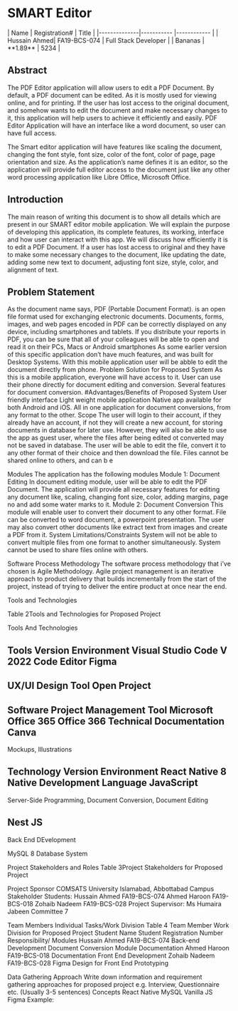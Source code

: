 <h1>SMART Editor</h1>
| Name         | Registration#  | Title                    |
|--------------|-----------     |------------              |
| Hussain Ahmed| FA19-BCS-074   | Full Stack Developer     |
| Bananas      | **1.89**       | 5234                     |
<h2>Abstract</h2>

The PDF Editor application will allow users to edit a PDF Document. By default, a PDF document can be edited. As it is mostly used for viewing online, and for printing. If the user has lost access to the original document, and somehow wants to edit the document and make necessary changes to it, this application will help users to achieve it efficiently and easily. PDF Editor Application will have an interface like a word document, so user can have full access. 

The Smart editor application will have features like scaling the document, changing the font style, font size, color of the font, color of page, page orientation and size. As the application’s name defines it is an editor, so the application will provide full editor access to the document just like any other word processing application like Libre Office, Microsoft Office.  

<h2>Introduction</h2>
The main reason of writing this document is to show all details which are present in our SMART editor mobile application. We will explain the purpose of developing this application, its complete features, its working, interface and how user can interact with this app. 
We will discuss how efficiently it is to edit a PDF Document. If a user has lost access to original and they have to make some necessary changes to the document, like updating the date, adding some new text to document, adjusting font size, style, color, and alignment of text. 
<h2>Problem Statement</h2>
As the document name says, PDF (Portable Document Format). is an open file format used for exchanging electronic documents. Documents, forms, images, and web pages encoded in PDF can be correctly displayed on any device, including smartphones and tablets. If you distribute your reports in PDF, you can be sure that all of your colleagues will be able to open and read it on their PCs, Macs or Android smartphones
As some earlier version of this specific application don’t have much features, and was built for Desktop Systems. With this mobile application user will be abble to edit the document directly from phone. 
Problem Solution for Proposed System
As this is a mobile application, everyone will have access to it. 
User can use their phone directly for document editing and conversion. 
Several features for document conversion. 
#Advantages/Benefits of Proposed System
User friendly interface
Light weight mobile application
Native app available for both Android and iOS. 
All in one application for document conversions, from any format to the other. 
Scope
The user will login to their account, if they already have an account, if not they will create a new account, for storing documents in database for later use. However, they will also be able to use the app as guest user, where the files after being edited ot converted may not be saved in database. 
The user will be able to edit the file, convert it to any other format of their choice and then download the file. 
Files cannot be shared online to others, and can b e

Modules
The application has the following modules
Module 1:  Document Editing
In document editing module, user will be able to edit the PDF Document. The application will provide all necessary features for editing any document like, scaling, changing font size, color, adding margins, page no and add some water marks to it. 
Module 2:  Document Conversion
This module will enable user to convert their document to any other format. File can be converted to word document, a powerpoint presentation. 
The user may also convert other documents like extract text from images and create a PDF from it. 
System Limitations/Constraints
System will not be able to convert multiple files from one format to another simultaneously. System cannot be used to share files online with others. 
	
Software Process Methodology
The software process methodology that i’ve chosen is Agile Methodology. 
Agile project management is an iterative approach to product delivery that builds incrementally from the start of the project, instead of trying to deliver the entire product at once near the end.


Tools and Technologies


Table 2Tools and Technologies for Proposed Project



Tools
And
Technologies


Tools
Version
Environment
Visual Studio Code
V 2022
Code Editor
Figma 
-
UX/UI Design Tool 
Open Project
-
Software Project Management Tool
Microsoft Office 365
Office 366
Technical Documentation
Canva
-
Mockups, Illustrations






Technology
Version
Environment
React Native
8
Native Development Language 
JavaScript
-
Server-Side Programming, Document Conversion, Document Editing


Nest JS
-
Back End DEvelopment


MySQL 
8
Database System


Project Stakeholders and Roles
Table 3Project Stakeholders for Proposed Project

Project Sponsor
COMSATS University Islamabad, Abbottabad Campus
Stakeholder
  Students:
Hussain Ahmed FA19-BCS-074
Ahmed Haroon FA19-BCS-018
Zohaib Nadeem FA19-BCS-028
Project Supervisor: 
Ms Humaira Jabeen
Committee 7 


Team Members Individual Tasks/Work Division
Table 4 Team Member Work Division for Proposed Project
Student Name
Student Registration Number
Responsibility/ Modules
Hussain Ahmed
FA19-BCS-074
Back-end Development
Document Conversion Module
Documentation
Ahmed Haroon
FA19-BCS-018
Documentation
Front End Development
Zohaib Nadeem
FA19-BCS-028
Figma Design for Front End 
Prototyping



Data Gathering Approach
Write down information and requirement gathering approaches for proposed project e.g. Interview, Questionnaire etc. (Usually 3-5 sentences)	
Concepts
React Native
MySQL
Vanilla JS	
Figma 
Example:













